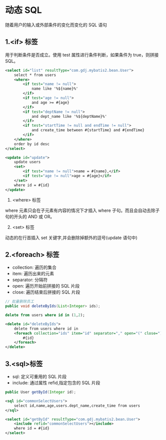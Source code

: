 # 动态 SQL

随着用户的输入或外部条件的变化而变化的 SQL 语句

## 1.\<if> 标签

用于判断条件是否成立。使用 test 属性进行条件判断，如果条件为 true，则拼接 SQL。

```xml
<select id="list" resultType="com.gdj.mybatis2.bean.User">
    select * from users
    <where>
        <if test="name != null">
            name like '%${name}%'
        </if>
        <if test="age != null">
            and age >= #{age}
        </if>
        <if test="deptName != null">
            and dept_name like '%${deptName}%'
        </if>
        <if test="startTime != null and endTime != null">
            and create_time between #{startTime} and #{endTime}
        </if>
    </where>
    order by id desc
</select>

<update id="update">
    update users
    <set>
        <if test="name != null">name = #{name},</if>
        <if test="age != null">age = #{age}</if>
    </set>
    where id = #{id}
</update>
```

1. \<where> 标签

where 元素只会在子元素有内容的情况下才插入 where 子句。而且会自动去除子句的开头的 AND 或 OR。

2. \<set> 标签

动态的在行首插入 set 关键字,并会删除掉额外的逗号(update 语句中)

## 2.\<foreach> 标签

- collection: 遍历的集合
- item: 遍历出来的元素
- separator: 分隔符
- open: 遍历开始前拼接的 SQL 片段
- close: 遍历结束后拼接的 SQL 片段

```java
// 批量删除员工
public void deleteByIds(List<Integer> ids);
```

```sql
delete from users where id in (1,2);
```

```xml
<delete id="deleteByIds">
    delete from users where id in
    <foreach collection="ids" item="id" separator="," open="(" close=")">
        #{id}
    </foreach>
</delete>
```

## 3.\<sql><include>标签

- sql: 定义可重用的 SQL 片段
- include: 通过属性 refid,指定包含的 SQL 片段

```java
public User getById(Integer id);
```

```xml
<sql id="commonSelectUsers">
    select id,name,age,users.dept_name,create_time from users
</sql>

<select id="getById" resultType="com.gdj.mybatis2.bean.User">
    <include refid="commonSelectUsers"></include>
    where id = #{id}
</select>
```
